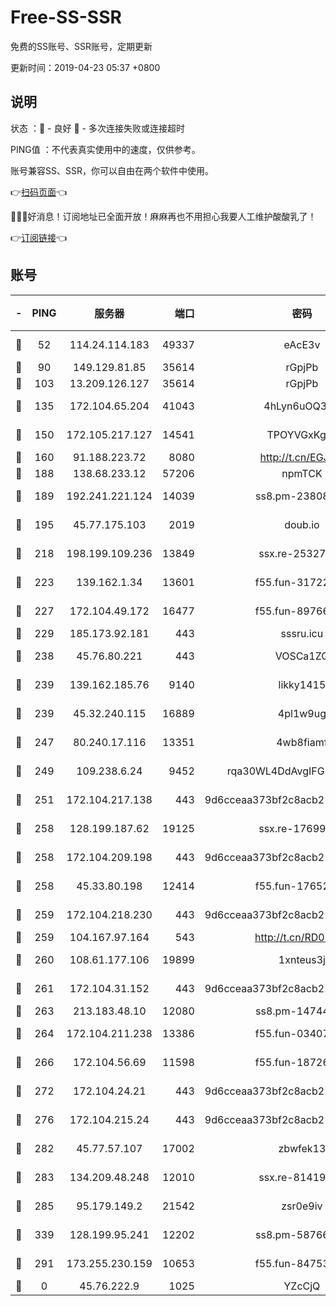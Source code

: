 # Free-SS-SSR

免费的SS账号、SSR账号，定期更新

更新时间：2019-04-23 05:37 +0800

## 说明

状态     ：🙂 - 良好 🙁 - 多次连接失败或连接超时

PING值   ：不代表真实使用中的速度，仅供参考。

账号兼容SS、SSR，你可以自由在两个软件中使用。

👉[扫码页面](https://liesauer.github.io/Free-SS-SSR/)👈

🎉🎉🎉好消息！订阅地址已全面开放！麻麻再也不用担心我要人工维护酸酸乳了！

👉[订阅链接](https://www.liesauer.net/yogurt/subscribe?ACCESS_TOKEN=DAYxR3mMaZAsaqUb)👈

## 账号

|-|PING|服务器|端口|密码|加密方式|区域|
|:----:|:----:|:-----:|-----:|:----:|:----:|:----:|
|🙂|52|114.24.114.183|49337|eAcE3v|chacha20-ietf|TW|
|🙂|90|149.129.81.85|35614|rGpjPb|rc4-md5|HK|
|🙂|103|13.209.126.127|35614|rGpjPb|rc4-md5|KR|
|🙂|135|172.104.65.204|41043|4hLyn6uOQ3hU|aes-256-cfb|JP|
|🙂|150|172.105.217.127|14541|TPOYVGxKglpi|aes-256-cfb|JP|
|🙂|160|91.188.223.72|8080|http://t.cn/EGJIyrl|rc4-md5|RU|
|🙂|188|138.68.233.12|57206|npmTCK|rc4-md5|US|
|🙂|189|192.241.221.124|14039|ss8.pm-23808367|aes-256-cfb|US|
|🙂|195|45.77.175.103|2019|doub.io|aes-128-ctr|SG|
|🙂|218|198.199.109.236|13849|ssx.re-25327001|aes-256-cfb|US|
|🙂|223|139.162.1.34|13601|f55.fun-31722163|aes-256-cfb|SG|
|🙂|227|172.104.49.172|16477|f55.fun-89766175|aes-256-cfb|SG|
|🙂|229|185.173.92.181|443|sssru.icu|rc4-md5|RU|
|🙂|238|45.76.80.221|443|VOSCa1ZG|aes-256-cfb|DE|
|🙂|239|139.162.185.76|9140|likky1415|aes-256-cfb|DE|
|🙂|239|45.32.240.115|16889|4pl1w9ug|aes-256-cfb|AU|
|🙂|247|80.240.17.116|13351|4wb8fiamf|aes-256-cfb|DE|
|🙂|249|109.238.6.24|9452|rqa30WL4DdAvgIFG6Fs3znzTa|aes-256-cfb|FR|
|🙂|251|172.104.217.138|443|9d6cceaa373bf2c8acb22e60b6a58be6|aes-256-cfb|US|
|🙂|258|128.199.187.62|19125|ssx.re-17699108|aes-256-cfb|SG|
|🙂|258|172.104.209.198|443|9d6cceaa373bf2c8acb22e60b6a58be6|aes-256-cfb|US|
|🙂|258|45.33.80.198|12414|f55.fun-17652829|aes-256-cfb|US|
|🙂|259|172.104.218.230|443|9d6cceaa373bf2c8acb22e60b6a58be6|aes-256-cfb|US|
|🙂|259|104.167.97.164|543|http://t.cn/RD0D7sx|rc4-md5|CA|
|🙂|260|108.61.177.106|19899|1xnteus3j|aes-256-cfb|FR|
|🙂|261|172.104.31.152|443|9d6cceaa373bf2c8acb22e60b6a58be6|aes-256-cfb|US|
|🙂|263|213.183.48.10|12080|ss8.pm-14744177|rc4-md5|RU|
|🙂|264|172.104.211.238|13386|f55.fun-03407561|aes-256-cfb|US|
|🙂|266|172.104.56.69|11598|f55.fun-18726440|aes-256-cfb|SG|
|🙂|272|172.104.24.21|443|9d6cceaa373bf2c8acb22e60b6a58be6|aes-256-cfb|US|
|🙂|276|172.104.215.24|443|9d6cceaa373bf2c8acb22e60b6a58be6|aes-256-cfb|US|
|🙂|282|45.77.57.107|17002|zbwfek13|aes-256-cfb|GB|
|🙂|283|134.209.48.248|12010|ssx.re-81419250|aes-256-cfb|US|
|🙂|285|95.179.149.2|21542|zsr0e9iv|aes-256-cfb|NL|
|🙂|339|128.199.95.241|12202|ss8.pm-58766684|aes-256-cfb|SG|
|🙂|291|173.255.230.159|10653|f55.fun-84753420|aes-256-cfb|US|
|🙁|0|45.76.222.9|1025|YZcCjQ|rc4-md5|JP|
